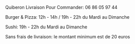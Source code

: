 Quiberon Livraison
Pour Commander: 06 86 05 97 44

Burger & Pizza: 12h - 14h / 19h - 22h du Mardi au Dimanche

Sushi: 19h - 22h du Mardi au Dimanche

Sans frais de livraison: le montant minimum est de 20 euros

